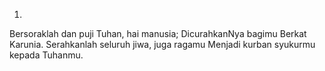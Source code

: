 1.
Bersoraklah dan puji Tuhan, hai manusia;
DicurahkanNya bagimu Berkat Karunia.
Serahkanlah seluruh jiwa, juga ragamu
Menjadi kurban syukurmu kepada Tuhanmu.